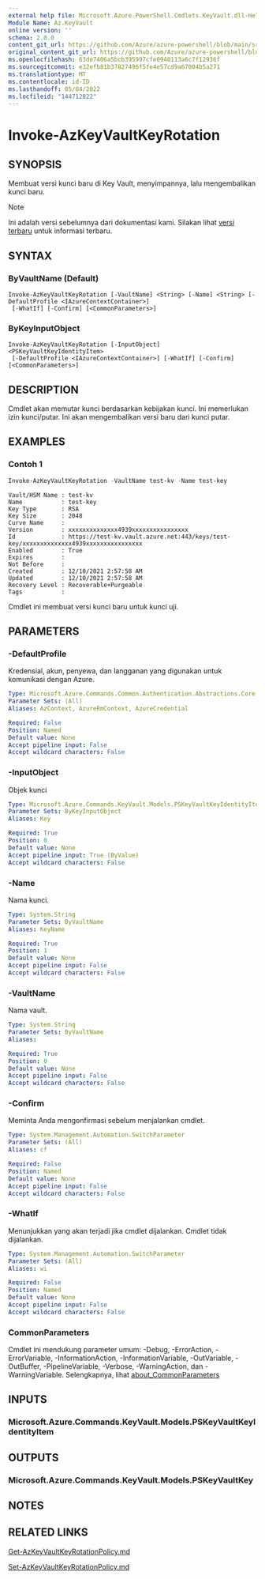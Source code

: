 ```yaml
---
external help file: Microsoft.Azure.PowerShell.Cmdlets.KeyVault.dll-Help.xml
Module Name: Az.KeyVault
online version: ''
schema: 2.0.0
content_git_url: https://github.com/Azure/azure-powershell/blob/main/src/KeyVault/KeyVault/help/Invoke-AzKeyVaultKeyRotation.md
original_content_git_url: https://github.com/Azure/azure-powershell/blob/main/src/KeyVault/KeyVault/help/Invoke-AzKeyVaultKeyRotation.md
ms.openlocfilehash: 63de7406a5bcb395997cfe0940113a6c7f12936f
ms.sourcegitcommit: e32efb81b37827496f5fe4e57cd9a67004b5a271
ms.translationtype: MT
ms.contentlocale: id-ID
ms.lasthandoff: 05/04/2022
ms.locfileid: "144712822"
---
```

# Invoke-AzKeyVaultKeyRotation

## SYNOPSIS
Membuat versi kunci baru di Key Vault, menyimpannya, lalu mengembalikan kunci baru.

> [!NOTE]
>Ini adalah versi sebelumnya dari dokumentasi kami. Silakan lihat [versi terbaru](/powershell/module/az.keyvault/invoke-azkeyvaultkeyrotation) untuk informasi terbaru.

## SYNTAX

### ByVaultName (Default)
```
Invoke-AzKeyVaultKeyRotation [-VaultName] <String> [-Name] <String> [-DefaultProfile <IAzureContextContainer>]
 [-WhatIf] [-Confirm] [<CommonParameters>]
```

### ByKeyInputObject
```
Invoke-AzKeyVaultKeyRotation [-InputObject] <PSKeyVaultKeyIdentityItem>
 [-DefaultProfile <IAzureContextContainer>] [-WhatIf] [-Confirm] [<CommonParameters>]
```

## DESCRIPTION
Cmdlet akan memutar kunci berdasarkan kebijakan kunci. Ini memerlukan izin kunci/putar. Ini akan mengembalikan versi baru dari kunci putar.

## EXAMPLES

### Contoh 1
```powershell
Invoke-AzKeyVaultKeyRotation -VaultName test-kv -Name test-key
```

```output
Vault/HSM Name : test-kv
Name           : test-key
Key Type       : RSA
Key Size       : 2048
Curve Name     :
Version        : xxxxxxxxxxxxxx4939xxxxxxxxxxxxxxxx
Id             : https://test-kv.vault.azure.net:443/keys/test-key/xxxxxxxxxxxxxx4939xxxxxxxxxxxxxxxx
Enabled        : True
Expires        :
Not Before     :
Created        : 12/10/2021 2:57:58 AM
Updated        : 12/10/2021 2:57:58 AM
Recovery Level : Recoverable+Purgeable
Tags           :
```

Cmdlet ini membuat versi kunci baru untuk kunci uji.

## PARAMETERS

### -DefaultProfile
Kredensial, akun, penyewa, dan langganan yang digunakan untuk komunikasi dengan Azure.

```yaml
Type: Microsoft.Azure.Commands.Common.Authentication.Abstractions.Core.IAzureContextContainer
Parameter Sets: (All)
Aliases: AzContext, AzureRmContext, AzureCredential

Required: False
Position: Named
Default value: None
Accept pipeline input: False
Accept wildcard characters: False
```

### -InputObject
Objek kunci

```yaml
Type: Microsoft.Azure.Commands.KeyVault.Models.PSKeyVaultKeyIdentityItem
Parameter Sets: ByKeyInputObject
Aliases: Key

Required: True
Position: 0
Default value: None
Accept pipeline input: True (ByValue)
Accept wildcard characters: False
```

### -Name
Nama kunci.

```yaml
Type: System.String
Parameter Sets: ByVaultName
Aliases: KeyName

Required: True
Position: 1
Default value: None
Accept pipeline input: False
Accept wildcard characters: False
```

### -VaultName
Nama vault.

```yaml
Type: System.String
Parameter Sets: ByVaultName
Aliases:

Required: True
Position: 0
Default value: None
Accept pipeline input: False
Accept wildcard characters: False
```

### -Confirm
Meminta Anda mengonfirmasi sebelum menjalankan cmdlet.

```yaml
Type: System.Management.Automation.SwitchParameter
Parameter Sets: (All)
Aliases: cf

Required: False
Position: Named
Default value: None
Accept pipeline input: False
Accept wildcard characters: False
```

### -WhatIf
Menunjukkan yang akan terjadi jika cmdlet dijalankan.
Cmdlet tidak dijalankan.

```yaml
Type: System.Management.Automation.SwitchParameter
Parameter Sets: (All)
Aliases: wi

Required: False
Position: Named
Default value: None
Accept pipeline input: False
Accept wildcard characters: False
```

### CommonParameters
Cmdlet ini mendukung parameter umum: -Debug, -ErrorAction, -ErrorVariable, -InformationAction, -InformationVariable, -OutVariable, -OutBuffer, -PipelineVariable, -Verbose, -WarningAction, dan -WarningVariable. Selengkapnya, lihat [about_CommonParameters](http://go.microsoft.com/fwlink/?LinkID=113216)

## INPUTS

### Microsoft.Azure.Commands.KeyVault.Models.PSKeyVaultKeyIdentityItem

## OUTPUTS

### Microsoft.Azure.Commands.KeyVault.Models.PSKeyVaultKey

## NOTES

## RELATED LINKS

[Get-AzKeyVaultKeyRotationPolicy.md](./Get-AzKeyVaultKeyRotationPolicy.md)

[Set-AzKeyVaultKeyRotationPolicy.md](./Set-AzKeyVaultKeyRotationPolicy.md)
